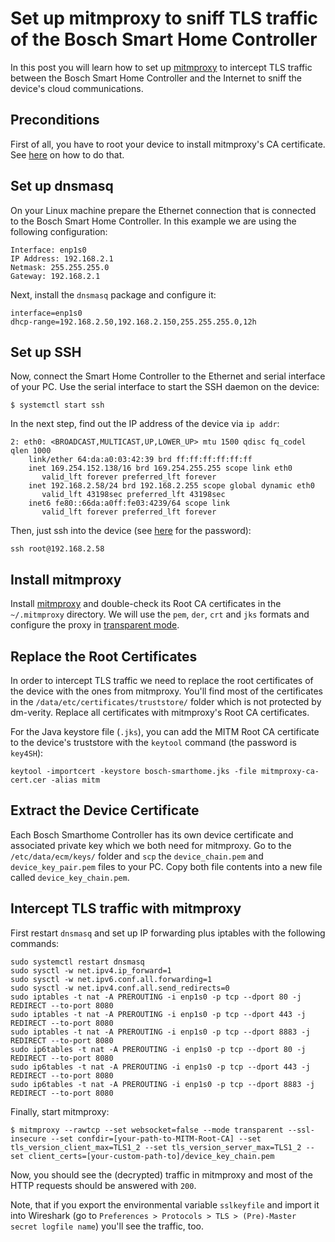# Set up mitmproxy to sniff TLS traffic of the Bosch Smart Home Controller

In this post you will learn how to set up [mitmproxy](https://mitmproxy.org/) to intercept TLS traffic between the Bosch Smart Home Controller and the Internet to sniff the device's cloud communications.

## Preconditions

First of all, you have to root your device to install mitmproxy's CA certificate. See [here](https://github.com/vegantransistor/BoschSmartHome/blob/main/P1/README.md) on how to do that.

## Set up dnsmasq

On your Linux machine prepare the Ethernet connection that is connected to the Bosch Smart Home Controller. In this example we are using the following configuration:

```
Interface: enp1s0
IP Address: 192.168.2.1
Netmask: 255.255.255.0
Gateway: 192.168.2.1
```

Next, install the `dnsmasq` package and configure it:

```
interface=enp1s0
dhcp-range=192.168.2.50,192.168.2.150,255.255.255.0,12h
```

## Set up SSH

Now, connect the Smart Home Controller to the Ethernet and serial interface of your PC. Use the serial interface to start the SSH daemon on the device:

```
$ systemctl start ssh
```

In the next step, find out the IP address of the device via `ip addr`:

```
2: eth0: <BROADCAST,MULTICAST,UP,LOWER_UP> mtu 1500 qdisc fq_codel qlen 1000
    link/ether 64:da:a0:03:42:39 brd ff:ff:ff:ff:ff:ff
    inet 169.254.152.138/16 brd 169.254.255.255 scope link eth0
       valid_lft forever preferred_lft forever
    inet 192.168.2.58/24 brd 192.168.2.255 scope global dynamic eth0
       valid_lft 43198sec preferred_lft 43198sec
    inet6 fe80::66da:a0ff:fe03:4239/64 scope link 
       valid_lft forever preferred_lft forever 
```

Then, just ssh into the device (see [here](https://github.com/vegantransistor/BoschSmartHome/blob/main/P1/README.md#getting-a-linux-root-shell) for the password):

```
ssh root@192.168.2.58
```

## Install mitmproxy

Install [mitmproxy](https://mitmproxy.org/) and double-check its Root CA certificates in the `~/.mitmproxy` directory. We will use the `pem`, `der`, `crt` and `jks` formats and configure the proxy in [transparent mode](https://docs.mitmproxy.org/stable/howto-transparent/).

## Replace the Root Certificates

In order to intercept TLS traffic we need to replace the root certificates of the device with the ones from mitmproxy. You'll find most of the certificates in the `/data/etc/certificates/truststore/` folder which is not protected by dm-verity. Replace all certificates with mitmproxy's Root CA certificates.

For the Java keystore file (`.jks`), you can add the MITM Root CA certificate to the device's truststore with the `keytool` command (the password is `key4SH`):

```
keytool -importcert -keystore bosch-smarthome.jks -file mitmproxy-ca-cert.cer -alias mitm
```

## Extract the Device Certificate

Each Bosch Smarthome Controller has its own device certificate and associated private key which we both need for mitmproxy. Go to the `/etc/data/ecm/keys/` folder and `scp` the `device_chain.pem` and `device_key_pair.pem` files to your PC. Copy both file contents into a new file called `device_key_chain.pem`.

## Intercept TLS traffic with mitmproxy

First restart `dnsmasq` and set up IP forwarding plus iptables with the following commands:

```
sudo systemctl restart dnsmasq
sudo sysctl -w net.ipv4.ip_forward=1
sudo sysctl -w net.ipv6.conf.all.forwarding=1
sudo sysctl -w net.ipv4.conf.all.send_redirects=0
sudo iptables -t nat -A PREROUTING -i enp1s0 -p tcp --dport 80 -j REDIRECT --to-port 8080
sudo iptables -t nat -A PREROUTING -i enp1s0 -p tcp --dport 443 -j REDIRECT --to-port 8080
sudo iptables -t nat -A PREROUTING -i enp1s0 -p tcp --dport 8883 -j REDIRECT --to-port 8080
sudo ip6tables -t nat -A PREROUTING -i enp1s0 -p tcp --dport 80 -j REDIRECT --to-port 8080
sudo ip6tables -t nat -A PREROUTING -i enp1s0 -p tcp --dport 443 -j REDIRECT --to-port 8080
sudo ip6tables -t nat -A PREROUTING -i enp1s0 -p tcp --dport 8883 -j REDIRECT --to-port 8080
```

Finally, start mitmproxy:

```
$ mitmproxy --rawtcp --set websocket=false --mode transparent --ssl-insecure --set confdir=[your-path-to-MITM-Root-CA] --set tls_version_client_max=TLS1_2 --set tls_version_server_max=TLS1_2 --set client_certs=[your-custom-path-to]/device_key_chain.pem
```

Now, you should see the (decrypted) traffic in mitmproxy and most of the HTTP requests should be answered with `200`.

Note, that if you export the environmental variable `sslkeyfile` and import it into Wireshark (go to `Preferences > Protocols > TLS > (Pre)-Master secret logfile name`) you'll see the traffic, too.
